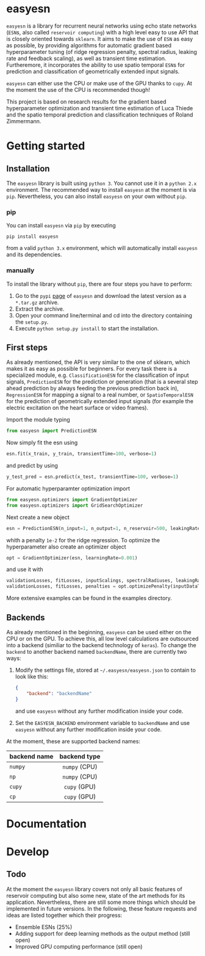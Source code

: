 # easyesn
`easyesn` is a library for recurrent neural networks using echo state networks (`ESN`s,  also called `reservoir computing`) with a high level easy to use API that is closely oriented towards `sklearn`. It aims to make the use of `ESN` as easy as possible, by providing algorithms for automatic gradient based hyperparameter tuning (of ridge regression penalty, spectral radius, leaking rate and feedback scaling), as well as transient time estimation. Furtheremore, it incorporates the ability to use spatio temporal `ESN`s for prediction and classification of geometrically extended input signals. 

`easyesn` can either use the CPU or make use of the GPU thanks to `cupy`. At the moment the use of the CPU is recommended though!

This project is based on research results for the gradient based hyperparameter optimization and transient time estimation of Luca Thiede and the spatio temporal prediction and classification techniques of Roland Zimmermann.

# Getting started

## Installation
The `easyesn` library is built using `python 3`. You cannot use it in a `python 2.x` environment. The recommended way to install `easyesn` at the moment is via `pip`. Nevertheless, you can also install `easyesn` on your own without `pip`.

### pip
You can install `easyesn` via `pip` by executing
```
pip install easyesn
```  
from a valid `python 3.x` environment, which will automatically install `easyesn` and its dependencies.

### manually
To install the library without `pip`, there are four steps you have to perform: 
1. Go to the `pypi` [page](https://pypi.python.org/pypi/easyesn) of `easyesn` and download the latest version as a `*.tar.gz` archive.
2. Extract the archive.
3. Open your command line/terminal and cd into the directory containing the `setup.py`.
4. Execute `python setup.py install` to start the installation.

## First steps
As already mentioned, the API is very similar to the one of sklearn, which makes it as easy as possible for beginners. 
For every task there is a specialized module, e.g. `ClassificationESN` for the classification of input signals, `PredictionESN` for the prediction or generation (that is a several step ahead prediction by always feeding the previous prediction back in), `RegressionESN` for mapping a signal to a real number, or `SpatioTemporalESN` for the prediction of geometrically extended input signals (for example the electric excitation on the heart surface or video frames).

Import the module typing
```python
from easyesn import PredictionESN
```
Now simply fit the esn using
```python
esn.fit(x_train, y_train, transientTime=100, verbose=1)
```
and predict by using
```python
y_test_pred = esn.predict(x_test, transientTime=100, verbose=1)
```

For automatic hyperparamter optimization import
```python
from easyesn.optimizers import GradientOptimizer
from easyesn.optimizers import GridSearchOptimizer
```
Next create a new object
```python
esn = PredictionESN(n_input=1, n_output=1, n_reservoir=500, leakingRate=0.2, spectralRadius=0.2, regressionParameters=[1e-2])
```
whith a penalty `1e-2` for the ridge regression. To optimize the hyperparameter also create an optimizer object
```python
opt = GradientOptimizer(esn, learningRate=0.001)
```
and use it with
```python
validationLosses, fitLosses, inputScalings, spectralRadiuses, leakingRates, learningRates = opt.optimizeParameterForTrainError(inputDataTraining, outputDataTraining, inputDataValidation, outputDataValidation, epochs=150, transientTime=100)
validationLosses, fitLosses, penalties = opt.optimizePenalty(inputDataTraining, outputDataTraining, inputDataValidation, outputDataValidation, epochs=150, transientTime=100)
```
More extensive examples can be found in the examples directory.

## Backends
As already mentioned in the beginning, `easyesn` can be used either on the CPU or on the GPU. To achieve this, all low level calculations are outsourced into  a backend (similiar to the backend technology of `keras`). To change the `backend` to another backend named `backendName`, there are currently two ways:

1. Modify the settings file, stored at `~/.easyesn/easyesn.json` to contain to look like this:
    ```json
    {
        "backend": "backendName"
    }
    ``` 
    and use `easyesn` without any further modification inside your code.

2. Set the `EASYESN_BACKEND` environment variable to `backendName` and use `easyesn` without any further modification inside your code.

At the moment, these are supported backend names:

| backend name | backend type |
| ------------ |:------------:|
|   `numpy`    | `numpy` (CPU)|
|   `np`    | `numpy` (CPU)|
|   `cupy`    | `cupy` (GPU)|
|   `cp`    | `cupy` (GPU)|

# Documentation

# Develop

## Todo
At the moment the `easyesn` library covers not only all basic features of reservoir computing but also some new, state of the art methods for its application. Nevertheless, there are still some more things which should be implemented in future versions. In the following, these feature requests and ideas are listed together which their progress:

- Ensemble ESNs (25%)
- Adding support for deep learning methods as the output method (still open)
- Improved GPU computing performance (still open)